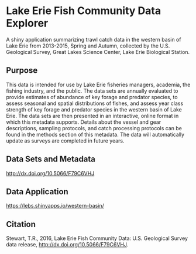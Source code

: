 # Lake Erie Fish Community Data Explorer
A shiny application summarizing trawl catch data in the western basin of Lake Erie from 2013-2015, Spring and Autumn, collected by the U.S. Geological Survey, Great Lakes Science Center, Lake Erie Biological Station.

## Purpose
This data is intended for use by Lake Erie fisheries managers, academia, the fishing industry, and the public. The data sets are annually evaluated to provide estimates of abundance of key forage and predator species, to assess seasonal and spatial distributions of fishes, and assess year class strength of key forage and predator species in the western basin of Lake Erie. The data sets are then presented in an interactive, online format in which this metadata supports. Details about the vessel and gear descriptions, sampling protocols, and catch processing protocols can be found in the methods section of this metadata. The data will automatically update as surveys are completed in future years.

## Data Sets and Metadata
http://dx.doi.org/10.5066/F79C6VHJ

## Data Application
https://lebs.shinyapps.io/western-basin/

## Citation
Stewart, T.R., 2016, Lake Erie Fish Community Data: U.S. Geological Survey data release, http://dx.doi.org/10.5066/F79C6VHJ.
